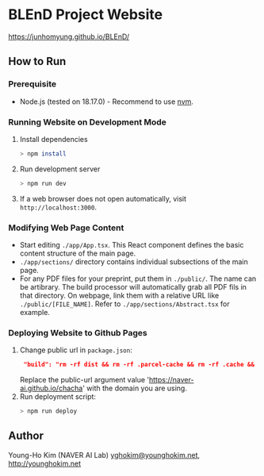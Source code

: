 # BLEnD Project Website
https://junhomyung.github.io/BLEnD/

## How to Run

### Prerequisite
* Node.js (tested on 18.17.0) - Recommend to use [nvm](https://github.com/nvm-sh/nvm).

### Running Website on Development Mode
1. Install dependencies
   ```sh
   > npm install
   ```
2. Run development server
   ```sh
   > npm run dev
   ```
3. If a web browser does not open automatically, visit `http://localhost:3000`.

### Modifying Web Page Content
- Start editing `./app/App.tsx`. This React component defines the basic content structure of the main page.
- `./app/sections/` directory contains individual subsections of the main page.
- For any PDF files for your preprint, put them in `./public/`. The name can be artibrary. The build processor will automatically grab all PDF fils in that directory. On webpage, link them with a relative URL like `./public/[FILE_NAME]`. Refer to `./app/sections/Abstract.tsx` for example.

### Deploying Website to Github Pages
1. Change public url in `package.json`:
   ```json
    "build": "rm -rf dist && rm -rf .parcel-cache && rm -rf .cache && parcel build index.html ./public/*.pdf --public-url https://naver-ai.github.io/chacha",
   ```
   Replace the public-url argument value 'https://naver-ai.github.io/chacha' with the domain you are using.
2. Run deployment script:
   ```sh
   > npm run deploy
   ```


## Author
Young-Ho Kim (NAVER AI Lab) yghokim@younghokim.net, http://younghokim.net
